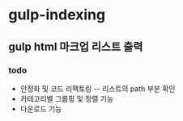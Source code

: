 # gulp-indexing
gulp html 마크업 리스트 출력
-------
### todo
- 안정화 및 코드 리팩토링
-- 리스트의 path 부분 확인
- 카테고리별 그룹핑 및 정렬 기능
- 다운로드 기능
